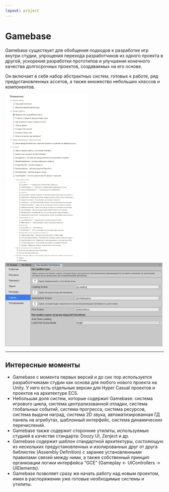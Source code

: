 ```yaml
---
layout: project
---
```


# Gamebase

Gamebase существует для обобщения подходов к разработке игр внутри студии, упрощения перехода разработчиков из одного проекта в другой, ускорения разработки прототипов и улучшения конечного качества долгосрочных проектов, создаваемых на его основе.

Он включает в себя набор абстрактных систем, готовых к работе, ряд предустановленных ассетов, а также множество небольших классов и компонентов.

<a href="https://raw.githubusercontent.com/pazenkin/pazenkin.github.io/main/img/gamebase/image0.png"><img src="./img/gamebase/image0.png" width="265" height="265" /></a>
<a href="https://raw.githubusercontent.com/pazenkin/pazenkin.github.io/main/img/gamebase/image1.png"><img src="./img/gamebase/image1.png" width="265" height="265" /></a>
<a href="https://raw.githubusercontent.com/pazenkin/pazenkin.github.io/main/img/gamebase/image2.png"><img src="./img/gamebase/image2.png" width="500" height="265" /></a>

---

## Интересные моменты

- Gamebase с момента первых версий и до сих пор используется разработчиками студии как основа для любого нового проекта на Unity. У него есть отдельные версии для Hyper Casual проектов и проектов на архитектуре ECS.
- Небольшая доля систем, которые содержит Gamebase: система игрового цикла, система централизованной отладки, система глобальных событий, система прогресса, система ресурсов, система выдачи наград, система 2D звука, автоматизированная ГД панель на атрибутах, шаблонный интерфейс, система динамических перечислений.
- Gamebase также содержит сторонние утилиты, используемые студией в качестве стандарта: Doozy UI, Zenject и др.
- Gamebase содержит шаблон стандартной архитектуры, состояющую из нескольких предустановленных и изолированных друг от друга библиотек (Assembly Definition) с заранее установленными правилами связей между ними, а также собственный принцип организации логики интерфейса “GCE” (Gameplay ← UIControllers → UIElements).
- Gamebase позволяет сразу же начать работу над новым проектом, имея в распоряжении уже готовые необходимые системы и утилиты.
